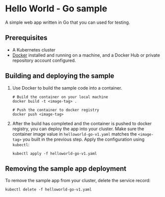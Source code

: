 # Hello World - Go sample
A simple web app written in Go that you can used for testing.

## Prerequisites
- A Kubernetes cluster
- [Docker](https://www.docker.com) installed and running on a machine,
  and a Docker Hub or private repository account configured.
  
## Building and deploying the sample
1. Use Docker to build the sample code into a container. 

   ```shell
   # Build the container on your local machine
   docker build -t <image-tag> .

   # Push the container to docker registry
   docker push <image-tag>
   ```

1. After the build has completed and the container is pushed to docker registry, you
   can deploy the app into your cluster. Make sure the container image value
   in `helloworld-go-v1.yaml` matches the `<image-tag>` you built in the previous step. Apply
   the configuration using `kubectl`:

   ```shell
   kubectl apply -f helloworld-go-v1.yaml
   ```
## Removing the sample app deployment

To remove the sample app from your cluster, delete the service record:

```shell
kubectl delete -f helloworld-go-v1.yaml
```